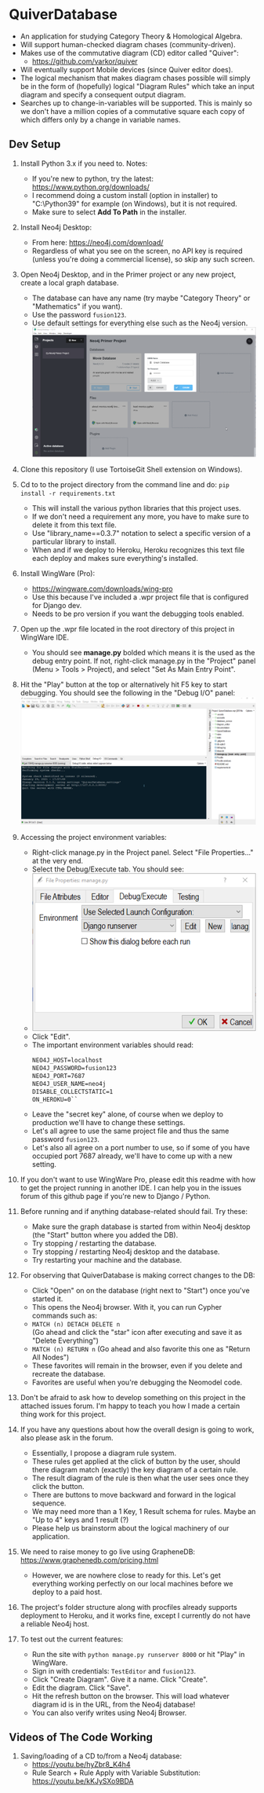 # QuiverDatabase
- An application for studying Category Theory & Homological Algebra.
- Will support human-checked diagram chases (community-driven).
- Makes use of the commutative diagram (CD) editor called "Quiver":  
    - https://github.com/varkor/quiver
- Will eventually support Mobile devices (since Quiver editor does).
- The logical mechanism that makes diagram chases possible will simply be in the form of (hopefully) 
  logical "Diagram Rules" which take an input diagram and specify a consequent output diagram.
- Searches up to change-in-variables will be supported.  This is mainly so we don't have a million copies of
  a commutative square each copy of which differs only by a change in variable names.

## Dev Setup

1. Install Python 3.x if you need to.  Notes:
    - If you're new to python, try the latest: https://www.python.org/downloads/
    - I recommend doing a custom install (option in installer) to "C:\Python39" for example (on Windows), but
    it is not required.
    - Make sure to select **Add To Path** in the installer.
    
2. Install Neo4j Desktop:
    - From here: https://neo4j.com/download/ 
    - Regardless of what you see on the screen, no API key is required (unless you're doing a commercial license), so skip any such screen.
    
3. Open Neo4j Desktop, and in the Primer project or any new project, create a local graph database.
    - The database can have any name (try maybe "Category Theory" or "Mathematics" if you want).
    - Use the password `fusion123`.
    - Use default settings for everything else such as the Neo4j version.
    ![Neo4j Create a Database Screenshot](./documentation/Neo4j_CreateADatabase.png)

4. Clone this repository (I use TortoiseGit Shell extension on Windows).

5. Cd to to the project directory from the command line and do: `pip install -r requirements.txt`
    - This will install the various python libraries that this project uses.
    - If we don't need a requirement any more, you have to make sure to delete it from this text file.
    - Use "library_name==0.3.7" notation to select a specific version of a particular library to install.
    - When and if we deploy to Heroku, Heroku recognizes this text file each deploy and makes sure everything's installed.

6. Install WingWare (Pro):  
    - https://wingware.com/downloads/wing-pro
    - Use this because I've included a .wpr project file that is configured for Django dev.
    - Needs to be pro version if you want the debugging tools enabled.
    
7. Open up the .wpr file located in the root directory of this project in WingWare IDE.
    - You should see **manage.py** bolded which means it is the used as the debug entry point.  If not, right-click 
      manage.py in the "Project" panel (Menu > Tools > Project), and select "Set As Main Entry Point".
      
8. Hit the "Play" button at the top or alternatively hit F5 key to start debugging.  You should see the following
   in the "Debug I/O" panel:
   ![WingWare Debug I/O Start Up Screenshot](./documentation/WingWare_DebugIO_StartUp.png)
   
9. Accessing the project environment variables:
    - Right-click manage.py in the Project panel.  Select "File Properties..." at the very end.
    - Select the Debug/Execute tab.  You should see:
    - ![WingWare Debug I/O Start Up Screenshot](./documentation/WingWare_ProjectFile_EnvironmentVariables_Edit.png)
    - Click "Edit".
    - The important environment variables should read:
        ```
        NEO4J_HOST=localhost
        NEO4J_PASSWORD=fusion123
        NEO4J_PORT=7687
        NEO4J_USER_NAME=neo4j
        DISABLE_COLLECTSTATIC=1
        ON_HEROKU=0``
        
    - Leave the "secret key" alone, of course when we deploy to production we'll have to change these settings.
    - Let's all agree to use the same project file and thus the same password `fusion123`.
    - Let's also all agree on a port number to use, so if some of you have occupied port 7687 already,
    we'll have to come up with a new setting.
    
10. If you don't want to use WingWare Pro, please edit this readme with how to get the project running in another IDE.
   I can help you in the issues forum of this github page if you're new to Django / Python.
   
11. Before running and if anything database-related should fail.  Try these:
    - Make sure the graph database is started from within Neo4j desktop (the "Start" button where you added the DB).
    - Try stopping / restarting the database.
    - Try stopping / restarting Neo4j desktop and the database.
    - Try restarting your machine and the database.
    
12. For observing that QuiverDatabase is making correct changes to the DB:
    - Click "Open" on on the database (right next to "Start") once you've started it.
    - This opens the Neo4j browser.  With it, you can run Cypher commands such as:
    - `MATCH (n) DETACH DELETE n`  
    (Go ahead and click the "star" icon after executing and save it as "Delete Everything")
    - `MATCH (n) RETURN n`
    (Go ahead and also favorite this one as "Return All Nodes")
    - These favorites will remain in the browser, even if you delete and recreate the database.
    - Favorites are useful when you're debugging the Neomodel code.
    
13. Don't be afraid to ask how to develop something on this project in the attached issues forum.
    I'm happy to teach you how I made a certain thing work for this project.
    
14. If you have any questions about how the overall design is going to work, also please ask in the forum.
    - Essentially, I propose a diagram rule system.
    - These rules get applied at the click of button by the user, should there diagram match (exactly) the key diagram of a 
    certain rule.  
    - The result diagram of the rule is then what the user sees once they click the button.
    - There are buttons to move backward and forward in the logical sequence.
    - We may need more than a 1 Key, 1 Result schema for rules.  Maybe an "Up to 4" keys and 1 result (?)
    - Please help us brainstorm about the logical machinery of our application.

15. We need to raise money to go live using GrapheneDB:
    https://www.graphenedb.com/pricing.html
    - However, we are nowhere close to ready for this.  Let's get everything working perfectly on our local machines before
    we deploy to a paid host.

16. The project's folder structure along with procfiles already supports deployment to Heroku, and it works fine, except
    I currently do not have a reliable Neo4j host.
    
17. To test out the current features:
    - Run the site with `python manage.py runserver 8000` or hit "Play" in WingWare.
    - Sign in with credentials: `TestEditor` and `fusion123`.
    - Click "Create Diagram".  Give it a name.  Click "Create".
    - Edit the diagram.  Click "Save".
    - Hit the refresh button on the browser.  This will load whatever diagram id is in the URL, from the Neo4j database!
    - You can also verify writes using Neo4j Browser.
    
    
## Videos of The Code Working

1. Saving/loading of a CD to/from a Neo4j database:
    - https://youtu.be/hyZbr8_K4h4
    - Rule Search + Rule Apply with Variable Substitution: https://youtu.be/kKJySXo9BDA

